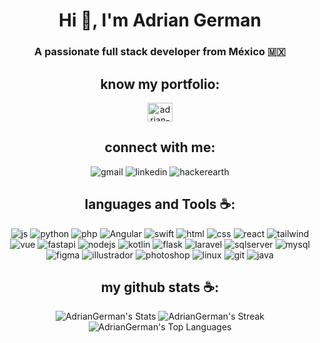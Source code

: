 <h1 align="center">Hi 👋, I'm Adrian German</h1>

<h3 align="center">A passionate full stack developer from México 🇲🇽</h3>

<h2 align="center">know my portfolio:</h2>
<p align="center">
    <a href="https://adriangerman.github.io/Portfolio/" target="blank"><img align="center" src="https://www.svgrepo.com/show/473990/web.svg" alt="adrian-german/" height="30" width="40" /></a></p>

<h2 align="center">connect with me:</h2>
<p align="center">
<img alt="gmail" src="https://img.shields.io/badge/Gmail-white?style=flat-square&logo=gmail&logoColor=white&color=%23f54336">
<img alt="linkedin" src="https://img.shields.io/badge/LinkedIn-white?style=flat-square&logo=linkedin&color=%230882bd">
<img alt="hackerearth" src="https://img.shields.io/badge/HackerEarth-white?style=flat-square&logo=hackerearth&color=%232c3755">
</p>

<h2 align="center">languages and Tools ☕:</h2>
<div align="center">
    <img alt="js" src="https://img.shields.io/badge/JavaScript-withe?style=flat-square&logo=javascript&color=%232d2b55">
    <img alt="python" src="https://img.shields.io/badge/Python-withe?style=flat-square&logo=python&color=%232d2b55">
    <img alt="php" src="https://img.shields.io/badge/PHP-withe?style=flat-square&logo=php&color=%232d2b55">
    <img alt="Angular" src="https://img.shields.io/badge/Angular-withe?style=flat-square&logo=angular&color=%232d2b55">
    <img alt="swift" src="https://img.shields.io/badge/Swift-withe?style=flat-square&logo=swift&color=%232d2b55">
    <img alt="html" src="https://img.shields.io/badge/HTML5-withe?style=flat-square&logo=html5&color=%232d2b55">
    <img alt="css" src="https://img.shields.io/badge/CSS-withe?style=flat-square&logo=css3&color=%232d2b55">
    <img alt="react" src="https://img.shields.io/badge/React-withe?style=flat-square&logo=react&color=%232d2b55">
    <img alt="tailwind" src="https://img.shields.io/badge/Tailwind%20CSS-white?style=flat-square&logo=tailwindcss&color=%232d2b55">
    <img alt="vue" src="https://img.shields.io/badge/Vue.js-white?style=flat-square&logo=vuedotjs&color=%232d2b55">
    <img alt="fastapi" src="https://img.shields.io/badge/FastAPI-white?style=flat-square&logo=fastapi&color=%232d2b55">
    <img alt="nodejs" src="https://img.shields.io/badge/Node.js-white?style=flat-square&logo=nodedotjs&color=%232d2b55">
    <img alt="kotlin" src="https://img.shields.io/badge/Kotlin-white?style=flat-square&logo=kotlin&color=%232d2b55">
    <img alt="flask" src="https://img.shields.io/badge/Flask-white?style=flat-square&logo=flask&color=%232d2b55">
    <img alt="laravel" src="https://img.shields.io/badge/Laravel-white?style=flat-square&logo=laravel&color=%232d2b55">
    <img alt="sqlserver" src="https://img.shields.io/badge/SQL%20Server-white?style=flat-square&logo=microsoftsqlserver&color=%232d2b55">
    <img alt="mysql" src="https://img.shields.io/badge/MySQL-white?style=flat-square&logo=mysql&color=%232d2b55">
    <img alt="figma" src="https://img.shields.io/badge/Figma-white?style=flat-square&logo=figma&color=%232d2b55">
    <img alt="illustrador" src="https://img.shields.io/badge/Illustrator-white?style=flat-square&logo=adobeillustrator&color=%232d2b55">
    <img alt="photoshop" src="https://img.shields.io/badge/Photoshop-white?style=flat-square&logo=adobephotoshop&color=%232d2b55">
    <img alt="linux" src="https://img.shields.io/badge/Linux-white?style=flat-square&logo=linux&color=%232d2b55">
    <img alt="git" src="https://img.shields.io/badge/Git-white?style=flat-square&logo=git&color=%232d2b55">
    <img alt="java" src="https://img.shields.io/badge/Java-white?style=flat-square&logo=oracle&color=%232d2b55">
</div>

<div align="center">
<h2 align="center">my github stats ☕:</h2>

![AdrianGerman's Stats](https://github-readme-stats.vercel.app/api?username=AdrianGerman&theme=shades-of-purple&show_icons=true&hide_border=true&count_private=false)
![AdrianGerman's Streak](https://github-readme-streak-stats.herokuapp.com/?user=AdrianGerman&theme=shades-of-purple&hide_border=true)
![AdrianGerman's Top Languages](https://github-readme-stats.vercel.app/api/top-langs/?username=AdrianGerman&theme=shades-of-purple&show_icons=true&hide_border=true&layout=compact)

</div>
